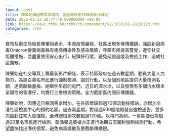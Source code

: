 ```yaml
---
layout: post
title: 陳肇始稱因應需求增加　各區增設逾70個流動採樣站
date: 2022-01-23 10:47:40.000000000 +08:00
link: https://news.rthk.hk/rthk/ch/component/k2/1630158-20220123.htm
categories: rthk
---
```


食物及衞生局局長陳肇始表示，本港疫情嚴峻，社區出現多條傳播鏈，強調新冠病毒Omicron變異病毒株有極高傳染性及感染風險，呼籲市民提高警覺，遵守社交距離措施，並盡量使用安心出行，紀錄好行蹤，避免延誤追蹤及檢疫工作，造成社區擴散。

陳肇始在社交專頁上載最新影片網誌，表示特區政府在過去數星期，動員大量人力物力，為逾百萬名市民進行強制檢測、圍封行動，以至個別地區提供大量檢測名額，達至願檢盡檢。她舉例早前的屯門，近日的深水埗，以及發現有多個污水樣本呈陽性的香港仔，均實行三層檢測策略，全力截斷區內隱形傳播鏈。

陳肇始說，因應近日檢測需求增加，在各區增設超過70個流動採樣站，亦增加全港社區檢測中心的預約名額。過去兩星期，對超過500個地點發出強檢通告，並多次圍封住宅大廈強檢，全港總檢測次數超過120萬。以屯門為例，一星期便已為超過20萬名市民進行檢測。葵涌邨逸葵樓亦正進行為期五天圍封強制檢測行動，希望盡快找出潛伏個案，避免病毒擴散及要截斷傳播鏈。
